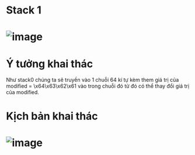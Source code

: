 # Stack 1

# ![image](https://user-images.githubusercontent.com/91616280/188239910-bd016346-7ac8-4d58-a170-ffa543be2257.png)

# Ý tưởng khai thác
Như stack0 chúng ta sẽ truyền vào 1 chuỗi 64 kí tự kèm them giá trị của modified = \x64\x63\x62\x61 vào trong chuỗi đó từ đó có thể thay đổi giá trị của modified.

# Kịch bản khai thác

# ![image](https://user-images.githubusercontent.com/91616280/188239943-59378c4f-919d-4260-8484-978ca6d5f2ae.png)

